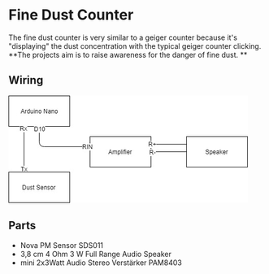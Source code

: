 # Fine Dust Counter

The fine dust counter is very similar to a geiger counter because it's "displaying" the dust concentration with the typical geiger counter clicking. 
**The projects aim is to raise awareness for the danger of fine dust.
**

## Wiring
![alt text](media/wiring.jpg)

## Parts

-  Nova PM Sensor SDS011
- 3,8 cm 4 Ohm 3 W Full Range Audio Speaker
- mini 2x3Watt Audio Stereo Verstärker PAM8403 

